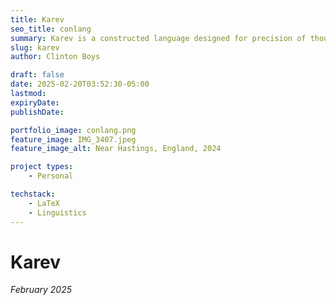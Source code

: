 ```yaml
---
title: Karev
seo_title: conlang
summary: Karev is a constructed language designed for precision of thought. 
slug: karev
author: Clinton Boys

draft: false
date: 2025-02-20T03:52:30-05:00
lastmod: 
expiryDate: 
publishDate: 

portfolio_image: conlang.png
feature_image: IMG_3407.jpeg
feature_image_alt: Near Hastings, England, 2024

project types: 
    - Personal

techstack:
    - LaTeX
    - Linguistics
---
```


# Karev

*February 2025*

